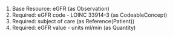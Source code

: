 1. Base Resource: eGFR (as Observation)
1. Required: eGFR code - LOINC 33914-3 (as CodeableConcept)
1. Required: subject of care (as Reference(Patient))
1. Required: eGFR value   - units ml/min (as Quantity)
		